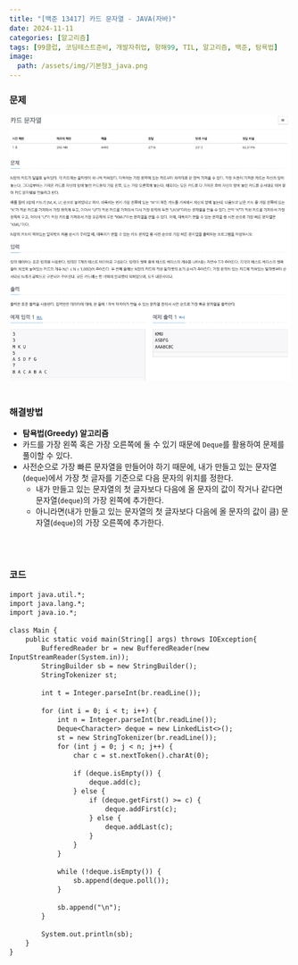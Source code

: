 ```yaml
---
title: "[백준 13417] 카드 문자열 - JAVA(자바)"
date: 2024-11-11
categories: [알고리즘]
tags: [99클럽, 코딩테스트준비, 개발자취업, 항해99, TIL, 알고리즘, 백준, 탐욕법]
image:
  path: /assets/img/기본형3_java.png
---
```


### 문제
![img](/assets/img/algorithm/백준13417.png)
<br /><br />

### 해결방법
- **탐욕법(Greedy) 알고리즘**
- 카드를 가장 왼쪽 혹은 가장 오른쪽에 둘 수 있기 때문에 `Deque`를 활용하여 문제를 풀이할 수 있다.
- 사전순으로 가장 빠른 문자열을 만들어야 하기 때문에, 내가 만들고 있는 문자열(`deque`)에서 가장 첫 글자를 기준으로 다음 문자의 위치를 정한다.
  - 내가 만들고 있는 문자열의 첫 글자보다 다음에 올 문자의 값이 작거나 같다면 문자열(`deque`)의 가장 왼쪽에 추가한다.
  - 아니라면(내가 만들고 있는 문자열의 첫 글자보다 다음에 올 문자의 값이 큼) 문자열(`deque`)의 가장 오른쪽에 추가한다.

<br /><br />

### 코드
```
import java.util.*;
import java.lang.*;
import java.io.*;

class Main {
    public static void main(String[] args) throws IOException{
        BufferedReader br = new BufferedReader(new InputStreamReader(System.in));
        StringBuilder sb = new StringBuilder();
        StringTokenizer st;

        int t = Integer.parseInt(br.readLine());

        for (int i = 0; i < t; i++) {
            int n = Integer.parseInt(br.readLine());
            Deque<Character> deque = new LinkedList<>();
            st = new StringTokenizer(br.readLine());
            for (int j = 0; j < n; j++) {
                char c = st.nextToken().charAt(0);

                if (deque.isEmpty()) {
                    deque.add(c);
                } else {
                    if (deque.getFirst() >= c) {
                        deque.addFirst(c);
                    } else {
                        deque.addLast(c);
                    }
                }
            }

            while (!deque.isEmpty()) {
                sb.append(deque.poll());
            }

            sb.append("\n");
        }

        System.out.println(sb);
    }
}
```
 
